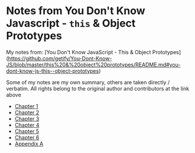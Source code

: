 # Notes from You Don't Know Javascript - `this` & Object Prototypes #
My notes from:
[You Don't Know JavaScript - This & Object Prototypes]
(https://github.com/getify/You-Dont-Know-JS/blob/master/this%20&%20object%20prototypes/README.md#you-dont-know-js-this--object-prototypes)

Some of my notes are my own summary, others are taken directly / verbatim.
All rights belong to the original author and contributors at the link above

- [Chapter 1](ch1.md)
- [Chapter 2](ch2.md)
- [Chapter 3](ch3.md)
- [Chapter 4](ch4.md)
- [Chapter 5](ch5.md)
- [Chapter 6](ch6.md)
- [Appendix A](appendixA.md)
